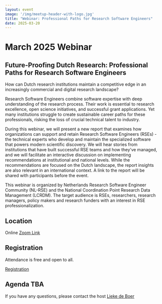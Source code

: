 ```yaml
---
layout: event
image: '/img/meetup-header-with-logo.jpg'
title: "Webinar: Professional Paths for Research Software Engineers"
date: 2025-03-20
---
```


# March 2025 Webinar

## Future-Proofing Dutch Research: Professional Paths for Research Software Engineers

How can Dutch research institutions maintain a competitive edge in an increasingly commercial and digital research landscape? 

Research Software Engineers combine software expertise with deep understanding of the research process. Their work is essential to research excellence, open science initiatives, and successful grant applications. Yet many institutions struggle to create sustainable career paths for these professionals, risking the loss of crucial technical talent to industry.

During this webinar, we will present a new report that examines how organizations can support and retain Research Software Engineers (RSEs) - the technical experts who develop and maintain the specialized software that powers modern scientific discovery. We will hear stories from institutions that have built successful RSE teams and how they’ve managed, and we will facilitate an interactive discussion on implementing recommendations at institutional and national levels. While the recommendations are focused on the Dutch landscape, the report insights are also relevant in an international context. A link to the report will be shared with participants before the event. 

This webinar is organized by Netherlands Research Software Engineer Community (NL-RSE) and the National Coordination Point Research Data Management (LCRDM). The target audience is RSEs, researchers, research managers, policy makers and research funders with an interest in RSE professionalization. 

## Location
Online
<a href="https://us02web.zoom.us/j/85449471567">Zoom Link</a>

## Registration
Attendance is free and open to all.

<a class="btn btn-outline btn-md hover:bg-primary" href="https://www.eventbrite.co.uk/e/professional-paths-for-research-software-engineers-tickets-1255492966259">
Registration
</a>

## Agenda TBA

If you have any questions, please contact the host [Lieke de Boer](mailto:l.deboer@esciencecenter.nl)
